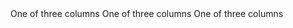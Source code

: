 ﻿<BSContainer>
    <BSRow>
        <BSCol Align="Align.Start">
            One of three columns
        </BSCol>
        <BSCol Align=Align.Center>
            One of three columns
        </BSCol>
        <BSCol Align=Align.End>
            One of three columns
        </BSCol>
    </BSRow>
</BSContainer>
